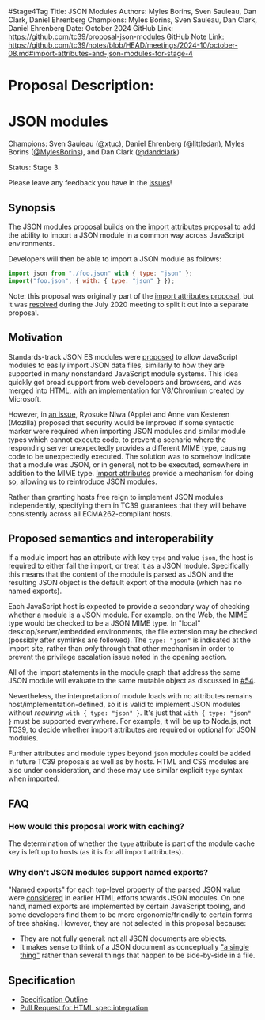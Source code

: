 #Stage4Tag
Title: JSON Modules
Authors: Myles Borins, Sven Sauleau, Dan Clark, Daniel Ehrenberg
Champions: Myles Borins, Sven Sauleau, Dan Clark, Daniel Ehrenberg
Date: October 2024
GitHub Link: https://github.com/tc39/proposal-json-modules
GitHub Note Link: https://github.com/tc39/notes/blob/HEAD/meetings/2024-10/october-08.md#import-attributes-and-json-modules-for-stage-4

# Proposal Description:
# JSON modules

Champions: Sven Sauleau ([@xtuc](https://github.com/xtuc)), Daniel Ehrenberg ([@littledan](https://github.com/littledan)), Myles Borins ([@MylesBorins](https://github.com/MylesBorins)), and Dan Clark ([@dandclark](https://github.com/dandclark))

Status: Stage 3.

Please leave any feedback you have in the [issues](http://github.com/tc39/proposal-json-modules/issues)!

## Synopsis

The JSON modules proposal builds on the [import attributes proposal](https://github.com/tc39/proposal-import-attributes/) to add the ability to import a JSON module in a common way across JavaScript environments.

Developers will then be able to import a JSON module as follows:
```js
import json from "./foo.json" with { type: "json" };
import("foo.json", { with: { type: "json" } });
```

Note: this proposal was originally part of the [import attributes proposal](https://github.com/tc39/proposal-import-attributes/), but it was [resolved](https://github.com/tc39/notes/blob/master/meetings/2020-07/july-21.md#import-conditions-for-stage-3) during the July 2020 meeting to split it out into a separate proposal.

## Motivation

Standards-track JSON ES modules were [proposed](https://github.com/w3c/webcomponents/issues/770) to allow JavaScript modules to easily import JSON data files, similarly to how they are supported in many nonstandard JavaScript module systems. This idea quickly got broad support from web developers and browsers, and was merged into HTML, with an implementation for V8/Chromium created by Microsoft.

However, in [an issue](https://github.com/w3c/webcomponents/issues/839), Ryosuke Niwa (Apple) and Anne van Kesteren (Mozilla) proposed that security would be improved if some syntactic marker were required when importing JSON modules and similar module types which cannot execute code, to prevent a scenario where the responding server unexpectedly provides a different MIME type, causing code to be unexpectedly executed. The solution was to somehow indicate that a module was JSON, or in general, not to be executed, somewhere in addition to the MIME type.  [Import attributes](https://github.com/tc39/proposal-import-attributes/) provide a mechanism for doing so, allowing us to reintroduce JSON modules.

Rather than granting hosts free reign to implement JSON modules independently, specifying them in TC39 guarantees that they will behave consistently across all ECMA262-compliant hosts.

## Proposed semantics and interoperability

If a module import has an attribute with key `type` and value `json`, the host is required to either fail the import, or treat it as a JSON module. Specifically this means that the content of the module is parsed as JSON and the resulting JSON object is the default export of the module (which has no named exports).

Each JavaScript host is expected to provide a secondary way of checking whether a module is a JSON module. For example, on the Web, the MIME type would be checked to be a JSON MIME type. In "local" desktop/server/embedded environments, the file extension may be checked (possibly after symlinks are followed). The `type: "json"` is indicated at the import site, rather than *only* through that other mechanism in order to prevent the privilege escalation issue noted in the opening section.

All of the import statements in the module graph that address the same JSON module will evaluate to the same mutable object as discussed in [#54](https://github.com/tc39/proposal-import-attributes/issues/54).

Nevertheless, the interpretation of module loads with no attributes remains host/implementation-defined, so it is valid to implement JSON modules without *requiring* `with { type: "json" }`. It's just that `with { type: "json" }` must be supported everywhere. For example, it will be up to Node.js, not TC39, to decide whether import attributes are required or optional for JSON modules.

Further attributes and module types beyond `json` modules could be added in future TC39 proposals as well as by hosts. HTML and CSS modules are also under consideration, and these may use similar explicit `type` syntax when imported.

## FAQ

### How would this proposal work with caching?

The determination of whether the `type` attribute is part of the module cache key is left up to hosts (as it is for all import attributes).

### Why don't JSON modules support named exports?

"Named exports" for each top-level property of the parsed JSON value were [considered](https://github.com/whatwg/html/issues/4315#issuecomment-456838848) in earlier HTML efforts towards JSON modules. On one hand, named exports are implemented by certain JavaScript tooling, and some developers find them to be more ergonomic/friendly to certain forms of tree shaking. However, they are not selected in this proposal because:
- They are not fully general: not all JSON documents are objects.
- It makes sense to think of a JSON document as conceptually ["a single thing"](https://github.com/whatwg/html/issues/4315#issuecomment-456838848) rather than several things that happen to be side-by-side in a file.

## Specification

* [Specification Outline](https://tc39.es/proposal-json-modules/)
* [Pull Request for HTML spec integration](https://github.com/whatwg/html/pull/5658)
